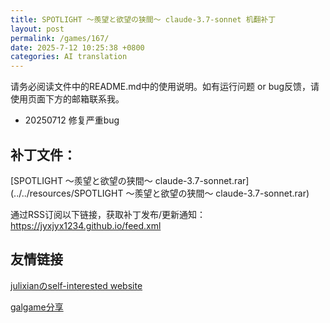 ```yaml
---
title: SPOTLIGHT ～羨望と欲望の狭間～ claude-3.7-sonnet 机翻补丁
layout: post
permalink: /games/167/
date: 2025-7-12 10:25:38 +0800
categories: AI translation
---
```



请务必阅读文件中的README.md中的使用说明。如有运行问题 or bug反馈，请使用页面下方的邮箱联系我。

- 20250712 修复严重bug

## 补丁文件：

[SPOTLIGHT ～羨望と欲望の狭間～ claude-3.7-sonnet.rar](../../resources/SPOTLIGHT ～羨望と欲望の狭間～ claude-3.7-sonnet.rar)

 

通过RSS订阅以下链接，获取补丁发布/更新通知：https://jyxjyx1234.github.io/feed.xml

## 友情链接

[julixianのself-interested website](https://julixian-siw.worldsystem.top/) 

[galgame分享](https://t.me/galgpt)